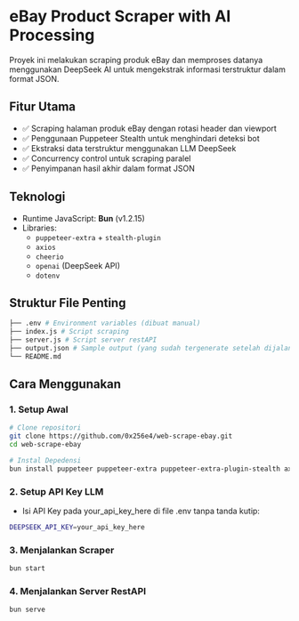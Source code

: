 # eBay Product Scraper with AI Processing

Proyek ini melakukan scraping produk eBay dan memproses datanya menggunakan DeepSeek AI untuk mengekstrak informasi terstruktur dalam format JSON.

## Fitur Utama
- ✅ Scraping halaman produk eBay dengan rotasi header dan viewport
- ✅ Penggunaan Puppeteer Stealth untuk menghindari deteksi bot
- ✅ Ekstraksi data terstruktur menggunakan LLM DeepSeek
- ✅ Concurrency control untuk scraping paralel
- ✅ Penyimpanan hasil akhir dalam format JSON

## Teknologi
- Runtime JavaScript: **Bun** (v1.2.15)
- Libraries:
  - `puppeteer-extra` + `stealth-plugin`
  - `axios`
  - `cheerio`
  - `openai` (DeepSeek API)
  - `dotenv`

## Struktur File Penting
```bash
├── .env # Environment variables (dibuat manual)
├── index.js # Script scraping
├── server.js # Script server restAPI
├── output.json # Sample output (yang sudah tergenerate setelah dijalankan sebelumnya)
└── README.md
```

## Cara Menggunakan

### 1. Setup Awal
```bash
# Clone repositori
git clone https://github.com/0x256e4/web-scrape-ebay.git
cd web-scrape-ebay

# Instal Depedensi
bun install puppeteer puppeteer-extra puppeteer-extra-plugin-stealth axios cheerio openai dotenv
```

### 2. Setup API Key LLM
- Isi API Key pada your_api_key_here di file .env tanpa tanda kutip:
```bash
DEEPSEEK_API_KEY=your_api_key_here
```

### 3. Menjalankan Scraper
```bash
bun start
```

### 4. Menjalankan Server RestAPI
```bash
bun serve
```